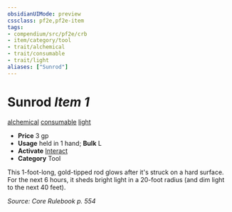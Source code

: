 ```yaml
---
obsidianUIMode: preview
cssclass: pf2e,pf2e-item
tags:
- compendium/src/pf2e/crb
- item/category/tool
- trait/alchemical
- trait/consumable
- trait/light
aliases: ["Sunrod"]
---
```

# Sunrod *Item 1*  
[alchemical](../../../Rules/traits/alchemical.md)  [consumable](../../../Rules/traits/consumable.md)  [light](../../../Rules/traits/light.md)  

- **Price** 3 gp
- **Usage** held in 1 hand; **Bulk** L
- **Activate** [Interact](../../../Rules/actions/interact.md)
- **Category** Tool

This 1-foot-long, gold-tipped rod glows after it's struck on a hard surface. For the next 6 hours, it sheds bright light in a 20-foot radius (and dim light to the next 40 feet).

*Source: Core Rulebook p. 554*